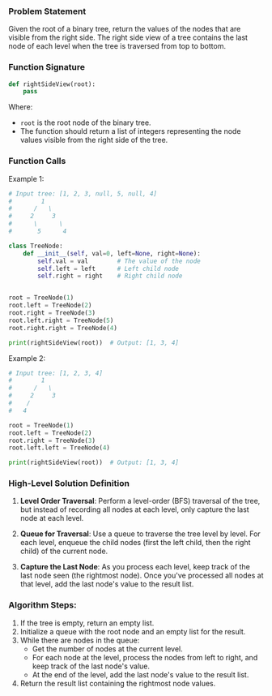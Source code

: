 ### Problem Statement
Given the root of a binary tree, return the values of the nodes that are visible from the right side. The right side view of a tree contains the last node of each level when the tree is traversed from top to bottom.

### Function Signature
```python
def rightSideView(root):
    pass
```

Where:
- `root` is the root node of the binary tree.
- The function should return a list of integers representing the node values visible from the right side of the tree.

### Function Calls
Example 1:
```python
# Input tree: [1, 2, 3, null, 5, null, 4]
#        1
#      /   \
#     2     3
#      \      \
#       5      4

class TreeNode:
    def __init__(self, val=0, left=None, right=None):
        self.val = val        # The value of the node
        self.left = left      # Left child node
        self.right = right    # Right child node


root = TreeNode(1)
root.left = TreeNode(2)
root.right = TreeNode(3)
root.left.right = TreeNode(5)
root.right.right = TreeNode(4)

print(rightSideView(root))  # Output: [1, 3, 4]
```

Example 2:
```python
# Input tree: [1, 2, 3, 4]
#        1
#      /   \
#     2     3
#    /
#   4

root = TreeNode(1)
root.left = TreeNode(2)
root.right = TreeNode(3)
root.left.left = TreeNode(4)

print(rightSideView(root))  # Output: [1, 3, 4]
```

### High-Level Solution Definition
1. **Level Order Traversal**: Perform a level-order (BFS) traversal of the tree, but instead of recording all nodes at each level, only capture the last node at each level.
   
2. **Queue for Traversal**: Use a queue to traverse the tree level by level. For each level, enqueue the child nodes (first the left child, then the right child) of the current node.

3. **Capture the Last Node**: As you process each level, keep track of the last node seen (the rightmost node). Once you've processed all nodes at that level, add the last node's value to the result list.

### Algorithm Steps:
1. If the tree is empty, return an empty list.
2. Initialize a queue with the root node and an empty list for the result.
3. While there are nodes in the queue:
   - Get the number of nodes at the current level.
   - For each node at the level, process the nodes from left to right, and keep track of the last node's value.
   - At the end of the level, add the last node's value to the result list.
4. Return the result list containing the rightmost node values.

